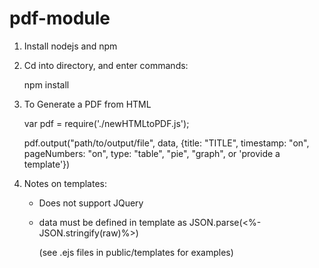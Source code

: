 # pdf-module

1. Install nodejs and npm

2. Cd into directory, and enter commands:

    npm install

3. To Generate a PDF from HTML
    
    var pdf = require('./newHTMLtoPDF.js');

    pdf.output("path/to/output/file", data, 
 			{title: "TITLE", timestamp: "on", pageNumbers: "on", type: "table", "pie", "graph", or 'provide a template'})
  
4. Notes on templates:
    - Does not support JQuery
    - data must be defined in template as JSON.parse(<%- JSON.stringify(raw)%>)
    
      (see .ejs files in public/templates for examples)

